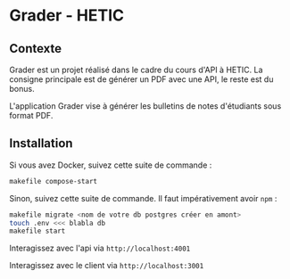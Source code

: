 # Grader - HETIC

## Contexte

Grader est un projet réalisé dans le cadre du cours d'API à HETIC. La consigne principale est de générer un PDF avec une API, le reste est du bonus.

L'application Grader vise à générer les bulletins de notes d'étudiants sous format PDF.

## Installation

Si vous avez Docker, suivez cette suite de commande :

```bash
makefile compose-start
```

Sinon, suivez cette suite de commande. Il faut impérativement avoir `npm` :

```bash
makefile migrate <nom de votre db postgres créer en amont>
touch .env <<< blabla db
makefile start
```

Interagissez avec l'api via `http://localhost:4001`

Interagissez avec le client via `http://localhost:3001`
